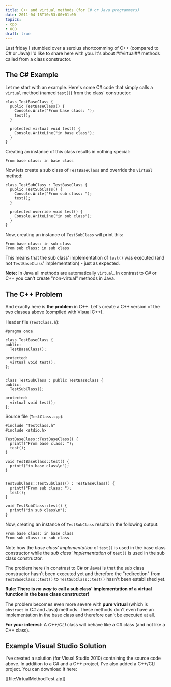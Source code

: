 ```yaml
---
title: C++ and virtual methods (for C# or Java programmers)
date: 2011-04-18T10:53:00+01:00
topics:
- cpp
- oop
draft: true
---
```


Last friday I stumbled over a seroius shortcomming of C++ (compared to C# or Java) I'd like to share here with you. It's about ##virtual## methods called from a class constructor.

## The C&#35; Example

Let me start with an example. Here's some C# code that simply calls a `virtual` method (named `test()`) from the class' constructor:

```"csharp"
class TestBaseClass {
  public TestBaseClass() {
    Console.Write("From base class: ");
    test();
  }

  protected virtual void test() {
    Console.WriteLine("in base class");
  }
}
```

Creating an instance of this class results in nothing special:

```
From base class: in base class
```

Now lets create a sub class of `TestBaseClass` and override the `virtual` method:

```"csharp"
class TestSubClass : TestBaseClass {
  public TestSubClass() {
    Console.Write("From sub class: ");
    test();
  }

  protected override void test() {
    Console.WriteLine("in sub class");
  }
}
```

Now, creating an instance of `TestSubClass` will print this:

```
From base class: in sub class
From sub class: in sub class
```

This means that the sub class' implementation of `test()` was executed (and not `TestBaseClass`' implementation) - just as expected.

**Note:** In Java all methods are automatically `virtual`. In contrast to C# or C++ you can't create "non-virtual" methods in Java.

## The C++ Problem

And exactly here is **the problem** in C++. Let's create a C++ version of the two classes above (compiled with Visual C++).

Header file (`TestClass.h`):
```"cpp"
#pragma once

class TestBaseClass {
public:
  TestBaseClass();

protected:
  virtual void test();
};


class TestSubClass : public TestBaseClass {
public:
  TestSubClass();

protected:
  virtual void test();
};
```

Source file (`TestClass.cpp`):
```"cpp"
#include "TestClass.h"
#include <stdio.h>

TestBaseClass::TestBaseClass() {
  printf("From base class: ");
  test();
}

void TestBaseClass::test() {
  printf("in base class\n");
}


TestSubClass::TestSubClass() : TestBaseClass() {
  printf("From sub class: ");
  test();
}

void TestSubClass::test() {
  printf("in sub class\n");
}
```

Now, creating an instance of `TestSubClass` results in the following output:

```
From base class: in base class
From sub class: in sub class
```

Note how the *base class' implementation* of `test()` is used in the base class constructor while the *sub class' implementation* of `test()` is used in the sub class constructor.

The problem here (in constrast to C# or Java) is that the sub class constructor hasn't been executed yet and therefore the "redirection" from `TestBaseClass::test()` to `TestSubClass::test()` hasn't been established yet.

  **Rule: There is *no way* to call a sub class' implementation of a virtual function in the base class constructor!**

The problem becomes even more severe with **pure virtual** (which is `abstract` in C# and Java) methods. These methods don't even have an implementation in the base class and therefore can't be executed at all.

**For your interest:** A *C++/CLI* class will behave like a C# class (and not like a C++ class).

## Example Visual Studio Solution

I've created a solution (for Visual Studio 2010) containing the source code above. In addition to a C# and a C++ project, I've also added a C++/CLI project. You can download it here:

[[file:VirtualMethodTest.zip]]
